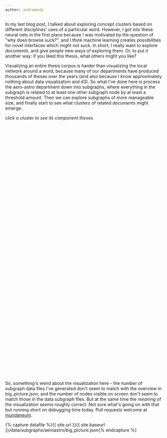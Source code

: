 ```yaml
---
author: andromeda
---
```

In my last blog post, I talked about exploring concept clusters based on different disciplines' uses of a particular word. However, I got into these neural nets in the first place because I was motivated by the question of "why does browse suck?", and I think machine learning creates possibilities for novel interfaces which might not suck. In short, I really want to explore *documents*, and give people new ways of exploring them. Or, to put it another way: if you liked this thesis, what others might you like?

Visualizing an entire thesis corpus is harder than visualizing the local network around a word, because many of our departments have produced thousands of theses over the years (and also because I know approximately nothing about data visualization and d3). So what I've done here is process the aero-astro department down into subgraphs, where everything in the subgraph is related to at least one other subgraph node by at least a threshold amount. Then we can explore subgraphs of more manageable size, and finally start to see what clusters of related *documents* might emerge.

<script src="https://d3js.org/d3.v4.min.js"></script>

<div class="bit">
<i>click a cluster to see its component theses</i>
</div>
<svg width="300" height="300" font-family="sans-serif" font-size="10" text-anchor="middle" id="department"></svg>

<div id="key" class="bit" style="display:none;">
</div>

<svg width="960" height="960" font-family="sans-serif" font-size="10" text-anchor="middle" id="subgraph"></svg>

So, something's weird about the visualization here - the number of subgraph data files I've generated don't seem to match with the overview in big_picture.json, and the number of nodes visible on screen don't seem to match those in the data subgraph files. But at the same time the *meaning* of the visualization seems roughly correct. Not sure what's going on with that but running short on debugging time today. Pull requests welcome at [mundaneum](https://github.com/MITLibraries/mundaneum).

{% capture datafile %}{{ site.url }}{{ site.baseurl }}/data/subgraphs/aeroastro/big_picture.json{% endcapture %}

<script>
var basegraphname = "{{ site.url }}{{ site.baseurl }}/data/subgraphs/aeroastro/graph";

var svg = d3.select("svg#department"),
    width = +svg.attr("width"),
    height = +svg.attr("height");

var diameter = Math.min(height, width),
    format = d3.format(",d"),
    color = d3.scaleOrdinal(d3.schemeCategory20c);

var bubble = d3.pack()
    .size([diameter, diameter])
    .padding(1.5);

d3.json("{{ datafile }}", function(error, data) {
  if (error) throw error;

  var root = d3.hierarchy(classes(data))
      .sum(function(d) { return d.value; })
      .sort(function(a, b) { return b.value - a.value; });

  bubble(root);
  var node = svg.selectAll(".node")
      .data(root.children)
      .enter().append("g")
      .attr("class", "node")
      .attr("transform", function(d) { return "translate(" + d.x + "," + d.y + ")"; });

  node.append("circle")
      .attr("r", function(d) { return d.value; })
      .style("fill", function(d) {
        return color(d.value);
      })
      .on("click", function(d) {
        var filename = basegraphname + d.data.className + '.json';
        showGraph(filename);
        d3.select('#key').style('display', 'inherit').html('<i>click a thesis to see information about it</i>');
        d3.event.stopPropagation();
      });
});

// Returns a flattened hierarchy containing all leaf nodes under the root.
function classes(root) {
  var classes = [];

  function recurse(name, node) {
    if (node.children) node.children.forEach(function(child) { recurse(node.name, child); });
    else classes.push({packageName: name, className: node.id, value: node.value});
  }

  recurse(null, root);
  return {children: classes};
}

d3.select(self.frameElement).style("height", diameter + "px");

function showGraph(filename) {

  d3.json(filename, function(error, graph) {
    if (error) throw error;

    var key = d3.select('#key');

    var svg_subgraph = d3.select('svg#subgraph'),
        width = svg_subgraph.attr("width"),
        height = svg_subgraph.attr("height"),
        maxRadius = +10;

    svg_subgraph.selectAll('*').remove();

    var simulation = d3.forceSimulation()
        .force("link", d3.forceLink().distance(100).id(function(d) { return d.id; }))
        .force("charge", d3.forceManyBody().strength(-100).distanceMax(250))
        .force("center", d3.forceCenter(width / 2, height / 2))
        .force("collide", d3.forceCollide(20));

    var maxLinkWeight = d3.max(graph.links, function(d) {return d.value;} );

    var color = d3.scaleLinear().domain([graph.threshold, maxLinkWeight])
        .interpolate(d3.interpolateHcl)
        .range([d3.rgb('#dedede'), d3.rgb("#21759B")]);

    var link = svg_subgraph.append("g")
      .attr("class", "links")
      .selectAll("line")
      .data(graph.links)
      .enter().append("line")
        .attr("stroke-width", function(d) { return d.value*10; })
        .attr("stroke", function(d) { return color(d.value); });

    var node = svg_subgraph.selectAll(".node")
        .data(graph.nodes)
        .enter().append("g")
        .attr("class", "node")
        .call(d3.drag()
            .on("start", dragstarted)
            .on("drag", dragged)
            .on("end", dragended))
        .on("click", function(d) {
          showMetadata(d);
        });

    node.append("circle")
      .attr("r", 20)
      .attr('z-index', '1')
      .attr("fill", function(d) {
          return '#0088D0';
      })

    node.append("text")
        .attr("fill", "#111")
        .attr("dx", "-10px")
        .attr("dy", "5px")
        .attr('z-index', '10')
        .attr('height', '12px')
        .attr('font-weight', '500')
        .text(function(d) { return d.id });

    simulation
        .nodes(graph.nodes)
        .on("tick", ticked);

    simulation.force("link")
        .links(graph.links);

    function ticked() {
      link
          .attr("x1", function(d) { return d.source.x; })
          .attr("y1", function(d) { return d.source.y; })
          .attr("x2", function(d) { return d.target.x; })
          .attr("y2", function(d) { return d.target.y; });

      node
        .attr("transform", function(d) {
            return "translate(" + Math.max(maxRadius,
                                  Math.min(width - maxRadius, d.x))
                                + ","
                                + Math.max(maxRadius,
                                                    Math.min(height - maxRadius, d.y))
                                + ")"; })
    }

    function dragstarted(d) {
      if (!d3.event.active) simulation.alphaTarget(0.3).restart();
      d.fx = d.x;
      d.fy = d.y;
    }

    function dragged(d) {
      d.fx = d3.event.x;
      d.fy = d3.event.y;
    }

    function dragended(d) {
      if (!d3.event.active) simulation.alphaTarget(0);
      d.fx = null;
      d.fy = null;
    }

    function showMetadata(d) {
      // See https://stackoverflow.com/questions/14667401/click-event-not-firing-after-drag-sometimes-in-d3-js
      if (d3.event.defaultPrevented === false) {
        document.getElementById('key').innerHTML = '<b><a href="' + d.url + '">' + d.title + '</a></b><br/><i>author</i>: ' + d.author + '</b><br/><i>advisor</i>: ' + d.advisor + '</b><br/><i>department</i>: ' + d.dlc;
      }
    }
  });  
}
</script>
